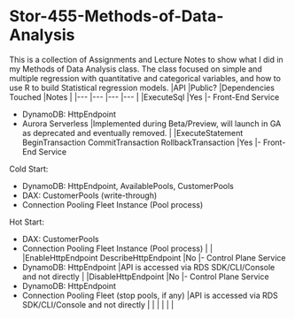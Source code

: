 # Stor-455-Methods-of-Data-Analysis
This is a collection of Assignments and Lecture Notes to show what I did in my Methods of Data Analysis class. The class focused on simple 
and multiple regression with quantitative and categorical variables, and how to use R to build Statistical regression models.
|API	|Public?	|Dependencies Touched	|Notes	|
|---	|---	|---	|---	|
|ExecuteSql	|Yes	|- Front-End Service
- DynamoDB: HttpEndpoint
- Aurora Serverless	|Implemented during Beta/Preview, will launch in GA as deprecated and eventually removed.	|
|ExecuteStatement
BeginTransaction
CommitTransaction
RollbackTransaction	|Yes	|- Front-End Service

Cold Start:
- DynamoDB: HttpEndpoint, AvailablePools, CustomerPools
- DAX: CustomerPools (write-through)
- Connection Pooling Fleet Instance (Pool process)

Hot Start:
- DAX: CustomerPools
- Connection Pooling Fleet Instance (Pool process)	|	|
|EnableHttpEndpoint
DescribeHttpEndpoint	|No	|- Control Plane Service
- DynamoDB: HttpEndpoint	|API is accessed via RDS SDK/CLI/Console and not directly	|
|DisableHttpEndpoint	|No	|- Control Plane Service
- DynamoDB: HttpEndpoint
- Connection Pooling Fleet (stop pools, if any)	|API is accessed via RDS SDK/CLI/Console and not directly	|
|	|	|	|	|
